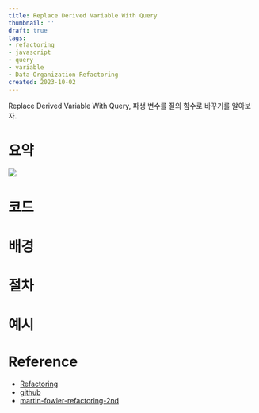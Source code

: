 ```yaml
---
title: Replace Derived Variable With Query
thumbnail: ''
draft: true
tags:
- refactoring
- javascript
- query
- variable
- Data-Organization-Refactoring
created: 2023-10-02
---
```


Replace Derived Variable With Query, 파생 변수를 질의 함수로 바꾸기를 알아보자.

# 요약

![](Refactoring_45_ReplaceDerivedVariableWithQuery_0.png)

# 코드

# 배경

# 절차

# 예시

# Reference

* [Refactoring](https://product.kyobobook.co.kr/detail/S000001810241)
* [github](https://github.com/WegraLee/Refactoring)
* [martin-fowler-refactoring-2nd](https://github.com/wickedwukong/martin-fowler-refactoring-2nd)
